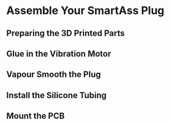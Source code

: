 # Assemble Your SmartAss Plug

## Preparing the 3D Printed Parts

## Glue in the Vibration Motor

## Vapour Smooth the Plug

## Install the Silicone Tubing

## Mount the PCB
